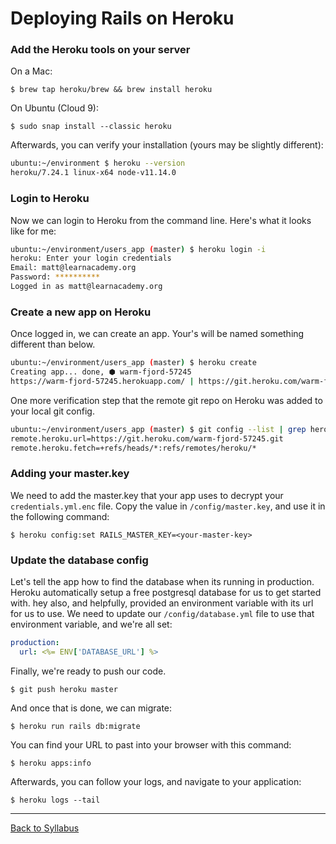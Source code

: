 # Deploying Rails on Heroku

### Add the Heroku tools on your server

On a Mac:
```
$ brew tap heroku/brew && brew install heroku
```

On Ubuntu (Cloud 9):
```
$ sudo snap install --classic heroku
```

Afterwards, you can verify your installation (yours may be slightly different):
```bash
ubuntu:~/environment $ heroku --version
heroku/7.24.1 linux-x64 node-v11.14.0
```

### Login to Heroku
Now we can login to Heroku from the command line.  Here's what it looks like for me:
```bash
ubuntu:~/environment/users_app (master) $ heroku login -i
heroku: Enter your login credentials
Email: matt@learnacademy.org
Password: **********
Logged in as matt@learnacademy.org
```

### Create a new app on Heroku
Once logged in, we can create an app.  Your's will be named something different than below.

```bash
ubuntu:~/environment/users_app (master) $ heroku create
Creating app... done, ⬢ warm-fjord-57245
https://warm-fjord-57245.herokuapp.com/ | https://git.heroku.com/warm-fjord-57245.git
```

One more verification step that the remote git repo on Heroku was added to your local git config.

```bash
ubuntu:~/environment/users_app (master) $ git config --list | grep heroku
remote.heroku.url=https://git.heroku.com/warm-fjord-57245.git
remote.heroku.fetch=+refs/heads/*:refs/remotes/heroku/*
```

### Adding your master.key
We need to add the master.key that your app uses to decrypt your `credentials.yml.enc` file.  Copy the value in `/config/master.key`, and use it in the following command:

```
$ heroku config:set RAILS_MASTER_KEY=<your-master-key>
```

### Update the database config
Let's tell the app how to find the database when its running in production. Heroku automatically setup a free postgresql database for us to get started with.  hey also, and helpfully, provided an environment variable with its url for us to use.  We need to update our `/config/database.yml` file to use that environment variable, and we're all set:

```yml
production:
  url: <%= ENV['DATABASE_URL'] %>
```

Finally, we're ready to push our code.

```
$ git push heroku master
```

And once that is done, we can migrate:
```
$ heroku run rails db:migrate
```

You can find your URL to past into your browser with this command:

```
$ heroku apps:info
```

Afterwards, you can follow your logs, and navigate to your application:

```
$ heroku logs --tail
```
---
[Back to Syllabus](../README.md#unit-ten-capstone-project-mvp)
